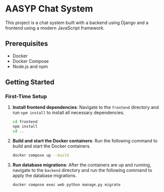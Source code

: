 # AASYP Chat System

This project is a chat system built with a backend using Django and a frontend using a modern JavaScript framework.

## Prerequisites

- Docker
- Docker Compose
- Node.js and npm

## Getting Started

### First-Time Setup

1. **Install frontend dependencies**:
   Navigate to the `frontend` directory and run `npm install` to install all necessary dependencies.

   ```bash
   cd frontend
   npm install
   cd ..
   ```
2. **Build and start the Docker containers**:
   Run the following command to build and start the Docker containers.

   ```bash
   docker compose up --build
   ```
3. **Run database migrations**:
   After the containers are up and running, navigate to the `backend` directory and run the following command to apply the database migrations.

   ```bash
   docker compose exec web python manage.py migrate
   ```
